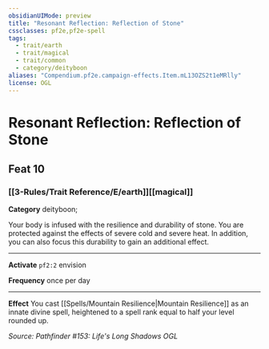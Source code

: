```yaml
---
obsidianUIMode: preview
title: "Resonant Reflection: Reflection of Stone"
cssclasses: pf2e,pf2e-spell
tags:
  - trait/earth
  - trait/magical
  - trait/common
  - category/deityboon
aliases: "Compendium.pf2e.campaign-effects.Item.mL13OZS2t1eMRlly"
license: OGL
---
```

# Resonant Reflection: Reflection of Stone
## Feat 10
### [[3-Rules/Trait Reference/E/earth]][[magical]]

**Category** deityboon; 




Your body is infused with the resilience and durability of stone. You are protected against the effects of severe cold and severe heat. In addition, you can also focus this durability to gain an additional effect.

* * *

**Activate** `pf2:2` envision

**Frequency** once per day

* * *

**Effect** You cast [[Spells/Mountain Resilience|Mountain Resilience]] as an innate divine spell, heightened to a spell rank equal to half your level rounded up.

*Source: Pathfinder #153: Life's Long Shadows*
*OGL*